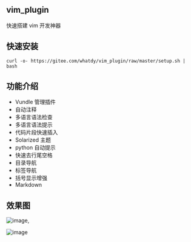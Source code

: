 vim_plugin
----
快速搭建 vim 开发神器

快速安装
----

    curl -o- https://gitee.com/whatdy/vim_plugin/raw/master/setup.sh | bash


功能介绍
-----

- Vundle 管理插件
- 自动注释
- 多语言语法检查
- 多语言语法提示
- 代码片段快速插入
- Solarized 主题
- python 自动提示
- 快速去行尾空格
- 目录导航
- 标签导航
- 括号显示增强
- Markdown




效果图
---

![image](https://gitee.com/whatdy/vim_plugin/raw/master/doc/doc01.png),


![image](https://gitee.com/whatdy/vim_plugin/raw/master/doc/doc02.png)

